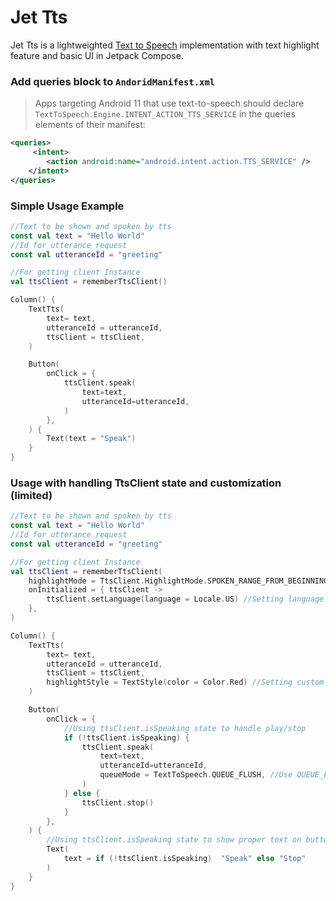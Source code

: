 # Jet Tts
Jet Tts is a lightweighted [Text to Speech](https://android-developers.googleblog.com/2009/09/introduction-to-text-to-speech-in.html) implementation with text highlight feature and basic UI in Jetpack Compose.


### Add queries block to `AndoridManifest.xml`
> Apps targeting Android 11 that use text-to-speech should declare `TextToSpeech.Engine.INTENT_ACTION_TTS_SERVICE` in the queries elements of their manifest:
```xml
<queries>
     <intent>
        <action android:name="android.intent.action.TTS_SERVICE" />
    </intent>
</queries>
```

### Simple Usage Example
```kotlin
//Text to be shown and spoken by tts
const val text = "Hello World"
//Id for utterance request
const val utteranceId = "greeting"

//For getting client Instance
val ttsClient = rememberTtsClient()

Column() {
    TextTts(
        text= text,
        utteranceId = utteranceId,
        ttsClient = ttsClient,
    )

    Button(
        onClick = {
            ttsClient.speak(
                text=text, 
                utteranceId=utteranceId,
            )
        },
    ) {
        Text(text = "Speak")
    }
}
```


### Usage with handling TtsClient state and customization (limited)
```kotlin
//Text to be shown and spoken by tts
const val text = "Hello World"
//Id for utterance request
const val utteranceId = "greeting"

//For getting client Instance
val ttsClient = rememberTtsClient(
    highlightMode = TtsClient.HighlightMode.SPOKEN_RANGE_FROM_BEGINNING, //Setting highligt mode
    onInitialized = { ttsClient ->
        ttsClient.setLanguage(language = Locale.US) //Setting language by locale (depends if language is supported)
    },
)

Column() {
    TextTts(
        text= text,
        utteranceId = utteranceId,
        ttsClient = ttsClient,
        highlightStyle = TextStyle(color = Color.Red) //Setting custom highlight style
    )

    Button(
        onClick = {
            //Using ttsClient.isSpeaking state to handle play/stop
            if (!ttsClient.isSpeaking) {
                ttsClient.speak(
                    text=text,
                    utteranceId=utteranceId,
                    queueMode = TextToSpeech.QUEUE_FLUSH, //Use QUEUE_FLUSH for replacing queue of QUEUE_ADD for add utterance to queue
                )
            } else {
                ttsClient.stop()
            }
        },
    ) {
        //Using ttsClient.isSpeaking state to show proper text on button
        Text(
            text = if (!ttsClient.isSpeaking)  "Speak" else "Stop"
        )
    }
}
```